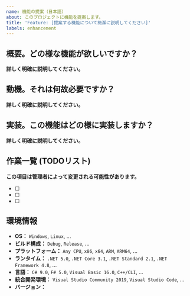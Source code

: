 ```yaml
---
name: 機能の提案（日本語）
about: このプロジェクトに機能を提案します。
title: 'Feature: [提案する機能について簡潔に説明してください]'
labels: enhancement
---
```


## 概要。どの様な機能が欲しいですか？
**詳しく明確に説明してください。**

## 動機。それは何故必要ですか？
**詳しく明確に説明してください。**

## 実装。この機能はどの様に実装しますか？
**詳しく明確に説明してください。**

## 作業一覧 (TODOリスト)
**この項目は管理者によって変更される可能性があります。**
<!--
	下記の事項を箇条書きしてください。
	- 閉じる前に必要な確認事項
	- まだ完了していない事
	- その他
-->
* [ ]
* [ ]
* [ ]

## 環境情報
* **OS：** `Windows`, `Linux`, ...
* **ビルド構成：** `Debug`, `Release`, ...
* **プラットフォーム：** `Any CPU`, `x86`, `x64`, `ARM`, `ARM64`, ...
* **ランタイム：** `.NET 5.0`, `.NET Core 3.1`, `.NET Standard 2.1`, `.NET Framework 4.8`, ...
* **言語：** `C# 9.0`, `F# 5.0`, `Visual Basic 16.0`, `C++/CLI`, ...
* **統合開発環境：** `Visual Studio Community 2019`, `Visual Studio Code`, ...
* **バージョン：** <!-- 代わりにコミットIDでも可。 -->
